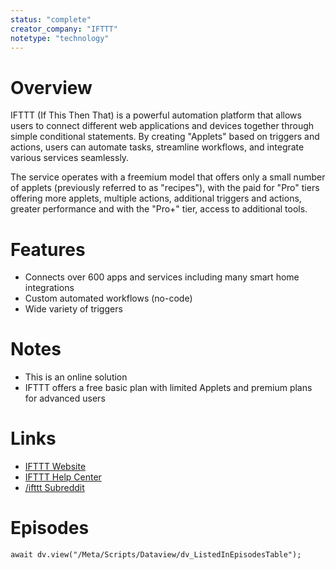 ```yaml
---
status: "complete"
creator_company: "IFTTT"
notetype: "technology"
---
```


# Overview
IFTTT (If This Then That) is a powerful automation platform that allows users to connect different web applications and devices together through simple conditional statements. By creating "Applets" based on triggers and actions, users can automate tasks, streamline workflows, and integrate various services seamlessly.

The service operates with a freemium model that offers only a small number of applets (previously referred to as "recipes"), with the paid for "Pro" tiers offering more applets, multiple actions, additional triggers and actions, greater performance and with the "Pro+" tier, access to additional tools.

# Features
- Connects over 600 apps and services including many smart home integrations
- Custom automated workflows (no-code)
- Wide variety of triggers

# Notes
- This is an online solution
- IFTTT offers a free basic plan with limited Applets and premium plans for advanced users

# Links
- [IFTTT Website](https://ifttt.com)
- [IFTTT Help Center](https://help.ifttt.com/)
- [/ifttt Subreddit](https://www.reddit.com/r/ifttt/)

# Episodes
```dataviewjs
await dv.view("/Meta/Scripts/Dataview/dv_ListedInEpisodesTable");
```
